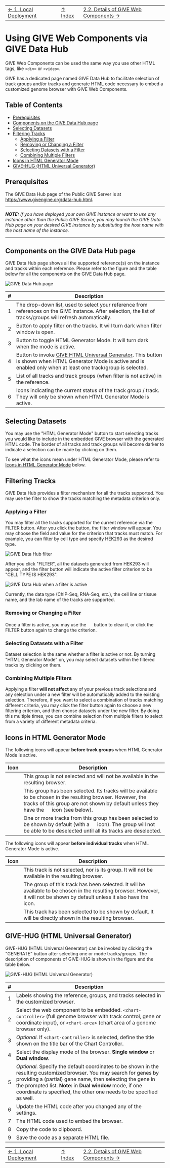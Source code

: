 ||||
| --- | --- | --- |
| [← 1. Local Deployment](1-Local_deployment_of_GIVE.md) | [↑ Index](Readme.md) | [2.2. Details of GIVE Web Components →](2.2-webComponents.md) |


# Using GIVE Web Components via GIVE Data Hub

GIVE Web Components can be used the same way you use other HTML tags, like `<div>` or `<video>`.

GIVE has a dedicated page named GIVE Data Hub to facilitate selection of track groups and/or tracks and generate HTML code necessary to embed a customized genome browser with GIVE Web Components.

## Table of Contents

*   [Prerequisites](#prerequisites)
*   [Components on the GIVE Data Hub page](#components-on-the-give-hub-page)
*   [Selecting Datasets](#selecting-datasets)
*   [Filtering Tracks](#filtering-tracks)
    *   [Applying a Filter](#applying-a-filter)
    *   [Removing or Changing a Filter](#removing-or-changing-a-filter)
    *   [Selecting Datasets with a Filter](#selecting-datasets-with-a-filter)
    *   [Combining Multiple Filters](#combining-multiple-filters)
*   [Icons in HTML Generator Mode](#icons-in-html-generator-mode)
*   [GIVE-HUG (HTML Universal Generator)](#give-hug-html-universal-generator)

## Prerequisites

The GIVE Data Hub page of the Public GIVE Server is at <https://www.givengine.org/data-hub.html>.

***
*__NOTE:__ If you have deployed your own GIVE instance or want to use any instance other than the Public GIVE Server, you may launch the GIVE Data Hub page on your desired GIVE instance by substituting the host name with the host name of the instance.*
***

## Components on the GIVE Data Hub page

GIVE Data Hub page shows all the supported reference(s) on the instance and tracks within each reference. Please refer to the figure and the table below for all the components on the GIVE Data Hub page.

![GIVE Data Hub page](images/2-1-Give-Hub-page.png)

| # | Description |
| --- | --- |
| 1 | The drop-down list, used to select your reference from references on the GIVE instance. After selection, the list of tracks/groups will refresh automatically. |
| 2 | Button to apply filter on the tracks. It will turn dark when filter window is open. |
| 3 | Button to toggle HTML Generator Mode. It will turn dark when the mode is active. |
| 4 | Button to invoke [GIVE HTML Universal Generator](#give-hug-html-universal-generator). This button is shown when HTML Generator Mode is active and is enabled only when at least one track/group is selected. |
| 5 | List of all tracks and track groups (when filter is not active) in the reference. |
| 6 | Icons indicating the current status of the track group / track. They will only be shown when HTML Generator Mode is active. |

## Selecting Datasets

You may use the "HTML Generator Mode" button to start selecting tracks you would like to include in the embedded GIVE browser with the generated HTML code. The border of all tracks and track groups will become darker to indicate a selection can be made by clicking on them.

To see what the icons mean under HTML Generator Mode, please refer to [Icons in HTML Generator Mode](#icons-in-html-generator-mode) below.

## Filtering Tracks

GIVE Data Hub provides a filter mechanism for all the tracks supported. You may use the filter to show the tracks matching the metadata criterion only.

### Applying a Filter

You may filter all the tracks supported for the current reference via the FILTER button. After you click the button, the filter window will appear. You may choose the field and value for the criterion that tracks must match. For example, you can filter by cell type and specify HEK293 as the desired type.

![GIVE Data Hub filter](images/2-1-Give-Hub-filter.png)

After you click "FILTER", all the datasets generated from HEK293 will appear, and the filter button will indicate the active filter criterion to be "CELL TYPE IS HEK293".

![GIVE Data Hub when a filter is active](images/2-1-Give-Hub-after-filter.png)

Currently, the data type (ChIP-Seq, RNA-Seq, *etc.*), the cell line or tissue name, and the lab name of the tracks are supported.

### Removing or Changing a Filter

Once a filter is active, you may use the <img src="images/2-1-icon-clear.svg" height="16" width="16"> button to clear it, or click the FILTER button again to change the criterion.

### Selecting Datasets with a Filter

Dataset selection is the same whether a filter is active or not. By turning "HTML Generator Mode" on, you may select datasets within the filtered tracks by clicking on them.

### Combining Multiple Filters

Applying a filter __will not affect__ any of your previous track selections and any selection under a new filter will be automatically added to the existing selection. Therefore, if you want to select a combination of tracks matching different criteria, you may click the filter button again to choose a new filtering criterion, and then choose datasets under the new filter. By doing this multiple times, you can combine selection from multiple filters to select from a variety of different metadata criteria.

## Icons in HTML Generator Mode

The following icons will appear __before track groups__ when HTML Generator Mode is active.

| Icon | Description |
| --- | --- |
| <img src="images/2-1-icon-block.svg" height="16" width="16"> | This group is not selected and will not be available in the resulting browser. |
| <img src="images/2-1-icon-check-circle.svg" height="16" width="16"> | This group has been selected. Its tracks will be available to be chosen in the resulting browser. However, the tracks of this group are not shown by default unless they have the <img src="images/2-1-icon-visibility.svg" height="16" width="16"> icon (see below). |
| <img src="images/2-1-icon-lock-outline.svg" height="16" width="16"> | One or more tracks from this group has been selected to be shown by default (with a <img src="images/2-1-icon-visibility.svg" height="16" width="16"> icon). The group will not be able to be deselected until all its tracks are deselected. |

The following icons will appear __before individual tracks__ when HTML Generator Mode is active.

| Icon | Description |
| --- | --- |
| <img src="images/2-1-icon-block.svg" height="16" width="16"> | This track is not selected, nor is its group. It will not be available in the resulting browser. |
| <img src="images/2-1-icon-check-circle.svg" height="16" width="16"> | The group of this track has been selected. It will be available to be chosen in the resulting browser. However, it will not be shown by default unless it also have the <img src="images/2-1-icon-visibility.svg" height="16" width="16"> icon. |
| <img src="images/2-1-icon-visibility.svg" height="16" width="16"> | This track has been selected to be shown by default. It will be directly shown in the resulting browser. |

## GIVE-HUG (HTML Universal Generator)

GIVE-HUG (HTML Universal Generator) can be invoked by clicking the "GENERATE" button after selecting one or mode tracks/groups. The description of components of GIVE-HUG is shown in the figure and the table below.

![GIVE-HUG (HTML Universal Generator)](images/2-1-Give-Code-Generator.png)

| # | Description |
| --- | --- |
| 1 | Labels showing the reference, groups, and tracks selected in the customized browser. |
| 2 | Select the web component to be embedded. `<chart-controller>` (full genome browser with track control, gene or coordinate input), or `<chart-area>` (chart area of a genome browser only). |
| 3 | *Optional*. If `<chart-controller>` is selected, define the title shown on the title bar of the Chart Controller.  |
| 4 | Select the display mode of the browser. __Single window__ or __Dual window__. |
| 5 | *Optional*. Specify the default coordinates to be shown in the resulting customized browser. You may search for genes by providing  a (partial) gene name, then selecting the gene in the prompted list. __Note:__ in __Dual window__ mode, if one coordinate is specified, the other one needs to be specified as well. |
| 6 | Update the HTML code after you changed any of the settings. |
| 7 | The HTML code used to embed the browser. |
| 8 | Copy the code to clipboard. |
| 9 | Save the code as a separate HTML file. |


||||
| --- | --- | --- |
| [← 1. Local Deployment](1-Local_deployment_of_GIVE.md) | [↑ Index](Readme.md) | [2.2. Details of GIVE Web Components →](2.2-webComponents.md) |
